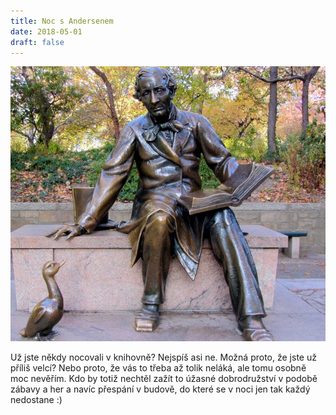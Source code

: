 ```yaml
---
title: Noc s Andersenem  
date: 2018-05-01
draft: false
---
```


![andersen](andersen.jpg)

Už jste někdy nocovali v knihovně? 
Nejspíš asi ne. Možná proto, že jste už příliš velcí? Nebo proto, že vás to třeba až tolik neláká, ale tomu osobně moc nevěřím. Kdo by totiž nechtěl zažít to úžasné dobrodružství v podobě zábavy a her a navíc přespání v budově, do které se v noci jen tak každý nedostane :) 







